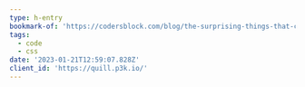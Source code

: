 ```yaml
---
type: h-entry
bookmark-of: 'https://codersblock.com/blog/the-surprising-things-that-css-can-animate/'
tags:
  - code
  - css
date: '2023-01-21T12:59:07.828Z'
client_id: 'https://quill.p3k.io/'
---
```


